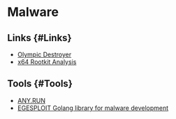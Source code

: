 # Malware 

## Links {#Links}

* [Olympic Destroyer](http://blog.talosintelligence.com/2018/02/olympic-destroyer.html)
* [x64 Rootkit Analysis](http://www.sekoia.fr/blog/wp-content/uploads/2016/10/Rootkit-analysis-Use-case-on-HIDEDRV-v1.6.pdf)

## Tools {#Tools}

* [ANY.RUN](https://app.any.run/)
* [EGESPLOIT Golang library for malware development ](https://github.com/EgeBalci/EGESPLOIT)
